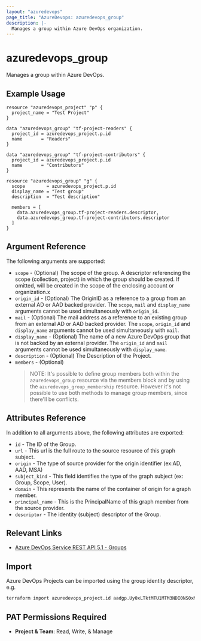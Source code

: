 ```yaml
---
layout: "azuredevops"
page_title: "AzureDevops: azuredevops_group"
description: |-
  Manages a group within Azure DevOps organization.
---
```


# azuredevops_group

Manages a group within Azure DevOps.

## Example Usage

```hcl
resource "azuredevops_project" "p" {
  project_name = "Test Project"
}

data "azuredevops_group" "tf-project-readers" {
  project_id = azuredevops_project.p.id
  name       = "Readers"
}

data "azuredevops_group" "tf-project-contributors" {
  project_id = azuredevops_project.p.id
  name       = "Contributors"
}

resource "azuredevops_group" "g" {
  scope        = azuredevops_project.p.id
  display_name = "Test group"
  description  = "Test description"

  members = [
    data.azuredevops_group.tf-project-readers.descriptor,
    data.azuredevops_group.tf-project-contributors.descriptor
  ]
}
```

## Argument Reference

The following arguments are supported:

- `scope` - (Optional) The scope of the group. A descriptor referencing the scope (collection, project) in which the group should be created. If omitted, will be created in the scope of the enclosing account or organization.x
- `origin_id` - (Optional) The OriginID as a reference to a group from an external AD or AAD backed provider. The `scope`, `mail` and `display_name` arguments cannot be used simultaneously with `origin_id`.
- `mail` - (Optional) The mail address as a reference to an existing group from an external AD or AAD backed provider. The `scope`, `origin_id` and `display_name` arguments cannot be used simultaneously with `mail`.
- `display_name` - (Optional) The name of a new Azure DevOps group that is not backed by an external provider. The `origin_id` and `mail` arguments cannot be used simultaneously with `display_name`.
- `description` - (Optional) The Description of the Project.
- `members` - (Optional)
  > NOTE: It's possible to define group members both within the `azuredevops_group` resource via the members block and by using the `azuredevops_group_membership` resource. However it's not possible to use both methods to manage group members, since there'll be conflicts.

## Attributes Reference

In addition to all arguments above, the following attributes are exported:

- `id` - The ID of the Group.
- `url` - This url is the full route to the source resource of this graph subject.
- `origin` - The type of source provider for the origin identifier (ex:AD, AAD, MSA)
- `subject_kind` - This field identifies the type of the graph subject (ex: Group, Scope, User).
- `domain` - This represents the name of the container of origin for a graph member.
- `principal_name` - This is the PrincipalName of this graph member from the source provider.
- `descriptor` - The identity (subject) descriptor of the Group.

## Relevant Links

- [Azure DevOps Service REST API 5.1 - Groups](https://docs.microsoft.com/en-us/rest/api/azure/devops/graph/groups?view=azure-devops-rest-5.1)

## Import

Azure DevOps Projects can be imported using the group identity descriptor, e.g.

```sh
terraform import azuredevops_project.id aadgp.Uy0xLTktMTU1MTM3NDI0NS0xMjA0NDAwOTY5LTI0MDI5ODY0MTMtMjE3OTQwODYxNi0zLTIxNjc2NjQyNTMtMzI1Nzg0NDI4OS0yMjU4MjcwOTc0LTI2MDYxODY2NDU
```

## PAT Permissions Required

- **Project & Team**: Read, Write, & Manage
